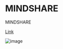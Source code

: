 # MINDSHARE
MINDSHARE


[Link](https://jessieyun.github.io/mindsharedesign/)


![image](https://github.com/junhochoi-dev/MINDSHARE/assets/39554558/c17ff794-35e3-48f2-bf89-19c1d70e3f37)
